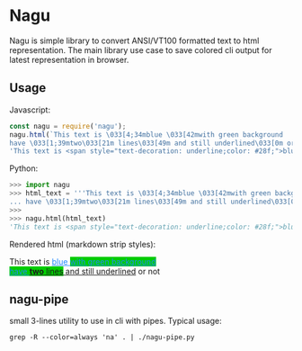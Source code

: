 Nagu
====

Nagu is simple library to convert ANSI/VT100 formatted text to html
representation. The main library use case to save colored cli output
for latest representation in browser.

Usage
------

Javascript:

```javascript
const nagu = require('nagu');
nagu.html(`This text is \033[4;34mblue \033[42mwith green background
have \033[1;39mtwo\033[21m lines\033[49m and still underlined\033[0m or not`);
'This text is <span style="text-decoration: underline;color: #28f;">blue </span><span style="text-decoration: underline;color: #28f;background-color: #0c0;">with green background<br />have </span><span style="font-weight: bold;text-decoration: underline;background-color: #0c0;">two</span><span style="text-decoration: underline;background-color: #0c0;"> lines</span><span style="text-decoration: underline;"> and still underlined</span> or not'
```

Python:

```python
>>> import nagu
>>> html_text = '''This text is \033[4;34mblue \033[42mwith green background
... have \033[1;39mtwo\033[21m lines\033[49m and still underlined\033[0m or not'''
>>>
>>> nagu.html(html_text)
'This text is <span style="text-decoration: underline;color: #28f;">blue </span><span style="text-decoration: underline;color: #28f;background-color: #0c0;">with green background<br />have </span><span style="font-weight: bold;text-decoration: underline;background-color: #0c0;">two</span><span style="text-decoration: underline;background-color: #0c0;"> lines</span><span style="text-decoration: underline;"> and still underlined</span> or not'
```

Rendered html (markdown strip styles):
<p>This text is <span style="text-decoration: underline;color: #28f;">blue </span><span style="text-decoration: underline;color: #28f;background-color: #0c0;">with green background<br />have </span><span style="font-weight: bold;text-decoration: underline;background-color: #0c0;">two</span><span style="text-decoration: underline;background-color: #0c0;"> lines</span><span style="text-decoration: underline;"> and still underlined</span> or not</p>

nagu-pipe
------
small 3-lines utility to use in cli with pipes.
Typical usage:

    grep -R --color=always 'na' . | ./nagu-pipe.py

